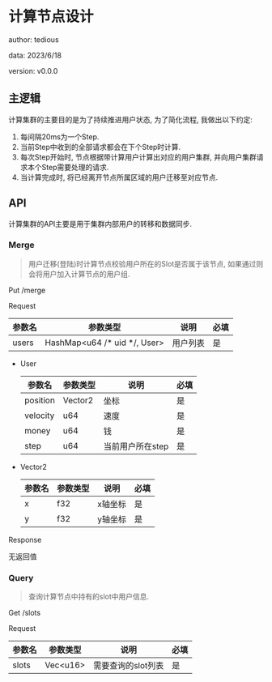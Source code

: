 # 计算节点设计

author: tedious

data: 2023/6/18

version: v0.0.0

## 主逻辑

计算集群的主要目的是为了持续推进用户状态, 为了简化流程, 我做出以下约定:

1. 每间隔20ms为一个Step.
2. 当前Step中收到的全部请求都会在下个Step时计算.
3. 每次Step开始时, 节点根据带计算用户计算出对应的用户集群, 并向用户集群请求本个Step需要处理的请求.
4. 当计算完成时, 将已经离开节点所属区域的用户迁移至对应节点.

## API

计算集群的API主要是用于集群内部用户的转移和数据同步.

### Merge

> 用户迁移(登陆)时计算节点校验用户所在的Slot是否属于该节点, 如果通过则会将用户加入计算节点的用户组.

Put /merge

Request

| 参数名 | 参数类型                       | 说明     | 必填 |
| ------ | ------------------------------ | -------- | ---- |
| users  | HashMap\<u64 /* uid */, User\> | 用户列表 | 是   |

- User

  | 参数名   | 参数类型 | 说明             | 必填 |
  | -------- | -------- | ---------------- | ---- |
  | position | Vector2  | 坐标             | 是   |
  | velocity | u64      | 速度             | 是   |
  | money    | u64      | 钱               | 是   |
  | step     | u64      | 当前用户所在step | 是   |

- Vector2

  | 参数名 | 参数类型 | 说明    | 必填 |
  | ------ | -------- | ------- | ---- |
  | x      | f32      | x轴坐标 | 是   |
  | y      | f32      | y轴坐标 | 是   |

Response

  无返回值

### Query

> 查询计算节点中持有的slot中用户信息.

Get /slots

Request

| 参数名 | 参数类型   | 说明               | 必填 |
| ------ | ---------- | ------------------ | ---- |
| slots  | Vec\<u16\> | 需要查询的slot列表 | 是   |

